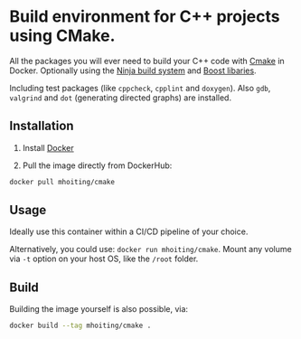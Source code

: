 # Build environment for C++ projects using CMake.

All the packages you will ever need to build your C++ code with [Cmake](https://cmake.org/) in Docker.
Optionally using the [Ninja build system](https://ninja-build.org/) and [Boost libaries](https://www.boost.org/).

Including test packages (like `cppcheck`, `cpplint` and `doxygen`). Also `gdb`, `valgrind` and `dot` (generating directed graphs) are installed.

## Installation

1. Install [Docker](https://www.docker.com/)

2. Pull the image directly from DockerHub:

```sh
docker pull mhoiting/cmake
```

## Usage

Ideally use this container within a CI/CD pipeline of your choice.

Alternatively, you could use: `docker run mhoiting/cmake`. Mount any volume via `-t` option on your host OS, like the `/root` folder.

## Build

Building the image yourself is also possible, via:

```sh
docker build --tag mhoiting/cmake .
```
